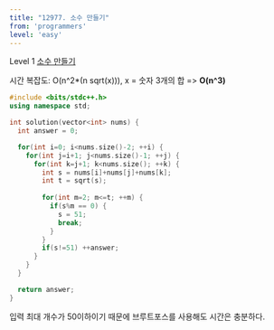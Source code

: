 ```yaml
---
title: "12977. 소수 만들기"
from: 'programmers'
level: 'easy'
---
```


Level 1 [소수 만들기](https://programmers.co.kr/learn/courses/30/lessons/12977)

시간 복잡도: O(n^2*(n sqrt(x))), x = 숫자 3개의 합 => **O(n^3)**
 
```cpp
#include <bits/stdc++.h>
using namespace std;

int solution(vector<int> nums) {
  int answer = 0;

  for(int i=0; i<nums.size()-2; ++i) {
    for(int j=i+1; j<nums.size()-1; ++j) {
      for(int k=j+1; k<nums.size(); ++k) {
        int s = nums[i]+nums[j]+nums[k];
        int t = sqrt(s);
        
        for(int m=2; m<=t; ++m) {
          if(s%m == 0) {
            s = 51;
            break;
          }
        }
        if(s!=51) ++answer;
      }
    }
  }

  return answer;
}
```

입력 최대 개수가 50이하이기 때문에 브루트포스를 사용해도 시간은 충분하다.